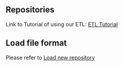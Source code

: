 ## Repositories
Link to Tutorial of using our ETL: [ETL Tutorial](Solution%20details%20-%20ETL_process%20tool/ETL%20Tutorial)

## Load file format

Please refer to [Load new repository](Load%20new%20repository)